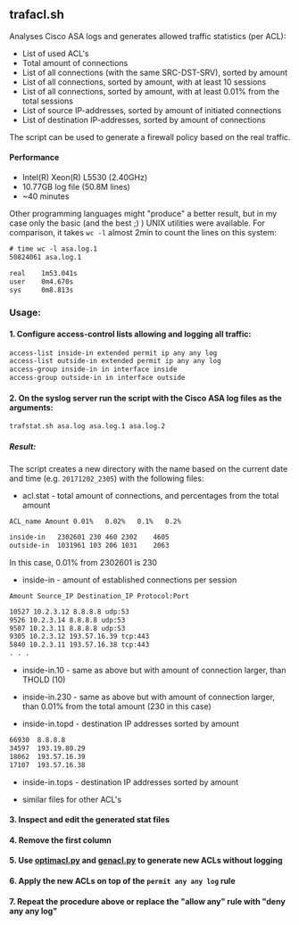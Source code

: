 ## trafacl.sh

Analyses Cisco ASA logs and generates allowed traffic statistics (per ACL):

* List of used ACL's
* Total amount of connections
* List of all connections (with the same SRC-DST-SRV), sorted by amount
* List of all connections, sorted by amount, with at least 10 sessions
* List of all connections, sorted by amount, with at least 0.01% from the total sessions
* List of source IP-addresses, sorted by amount of initiated connections
* List of destination IP-addresses, sorted by amount of connections

The script can be used to generate a firewall policy based on the real traffic.  

#### Performance

* Intel(R) Xeon(R) L5530 (2.40GHz)
* 10.77GB log file (50.8M lines)
* ~40 minutes

Other programming languages might "produce" a better result, but in my case only the basic (and the best ;) ) UNIX utilities were available. For comparison, it takes `wc -l` almost 2min to count the lines on this system:

```txt
# time wc -l asa.log.1
50824061 asa.log.1

real    1m53.041s
user    0m4.670s
sys     0m8.813s
```

### Usage: 

#### 1. Configure access-control lists allowing and logging all traffic:

```txt
access-list inside-in extended permit ip any any log
access-list outside-in extended permit ip any any log
access-group inside-in in interface inside
access-group outside-in in interface outside
```

#### 2. On the syslog server run the script with the Cisco ASA log files as the arguments:

```txt
trafstat.sh asa.log asa.log.1 asa.log.2
```

##### Result:

The script creates a new directory with the name based on the current date and time (e.g. `20171202_2305`) with the following files:

* acl.stat - total amount of connections, and percentages from the total amount

`ACL_name Amount 0.01%   0.02%   0.1%   0.2%`
```txt
inside-in	2302601	230	460	2302	4605
outside-in	1031961	103	206	1031	2063
```
In this case, 0.01% from 2302601 is 230

* inside-in - amount of established connections per session

`Amount Source_IP Destination_IP Protocol:Port`

```txt
10527 10.2.3.12 8.8.8.8 udp:53
9526 10.2.3.14 8.8.8.8 udp:53
9507 10.2.3.11 8.8.8.8 udp:53
9305 10.2.3.12 193.57.16.39 tcp:443
5840 10.2.3.11 193.57.16.38 tcp:443 
. . .
```

* inside-in.10 - same as above but with amount of connection larger, than THOLD (10)

* inside-in.230 - same as above but with amount of connection larger, than 0.01% from the total amount (230 in this case)

* inside-in.topd - destination IP addresses sorted by amount

```txt
66930  8.8.8.8
34597  193.19.80.29
18062  193.57.16.39
17107  193.57.16.38
```

* inside-in.tops - destination IP addresses sorted by amount

* similar files for other ACL's

#### 3. Inspect and edit the generated stat files

#### 4. Remove the first column

#### 5. Use [optimacl.py](https://github.com/AlekzNet/Cisco-ASA-ACL-toolkit/blob/master/doc/optimacl.md) and [genacl.py](https://github.com/AlekzNet/Cisco-ASA-ACL-toolkit/blob/master/doc/genacl.md) to generate new ACLs without logging

#### 6. Apply the new ACLs on top of the `permit any any log` rule

#### 7. Repeat the procedure above or replace the "allow any" rule with "deny any any log" 
